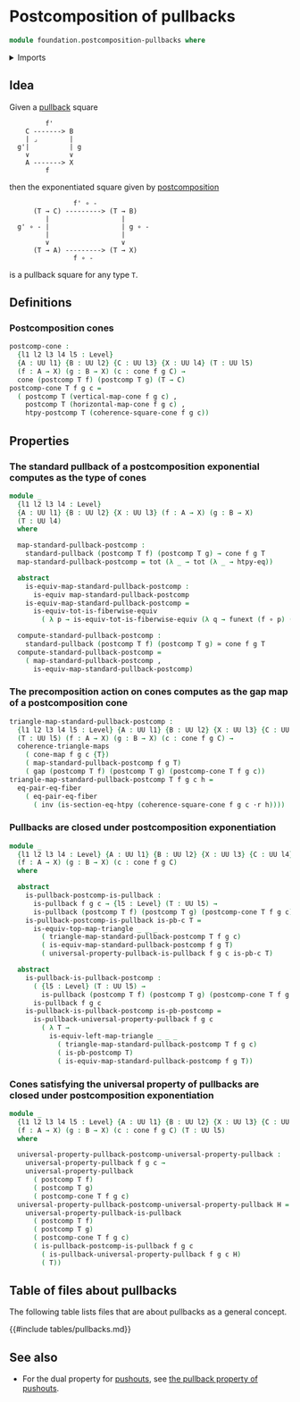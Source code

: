 # Postcomposition of pullbacks

```agda
module foundation.postcomposition-pullbacks where
```

<details><summary>Imports</summary>

```agda
open import foundation.cones-over-cospan-diagrams
open import foundation.dependent-pair-types
open import foundation.function-extensionality
open import foundation.identity-types
open import foundation.postcomposition-functions
open import foundation.standard-pullbacks
open import foundation.universe-levels
open import foundation.whiskering-homotopies-composition

open import foundation-core.commuting-triangles-of-maps
open import foundation-core.equality-dependent-pair-types
open import foundation-core.equivalences
open import foundation-core.function-types
open import foundation-core.functoriality-dependent-pair-types
open import foundation-core.homotopies
open import foundation-core.pullbacks
open import foundation-core.universal-property-pullbacks
```

</details>

## Idea

Given a [pullback](foundation-core.pullbacks.md) square

```text
         f'
    C -------> B
    | ⌟        |
  g'|          | g
    ∨          ∨
    A -------> X
         f
```

then the exponentiated square given by
[postcomposition](foundation-core.postcomposition-functions.md)

```text
                f' ∘ -
      (T → C) ---------> (T → B)
         |                  |
  g' ∘ - |                  | g ∘ -
         |                  |
         ∨                  ∨
      (T → A) ---------> (T → X)
                f ∘ -
```

is a pullback square for any type `T`.

## Definitions

### Postcomposition cones

```agda
postcomp-cone :
  {l1 l2 l3 l4 l5 : Level}
  {A : UU l1} {B : UU l2} {C : UU l3} {X : UU l4} (T : UU l5)
  (f : A → X) (g : B → X) (c : cone f g C) →
  cone (postcomp T f) (postcomp T g) (T → C)
postcomp-cone T f g c =
  ( postcomp T (vertical-map-cone f g c) ,
    postcomp T (horizontal-map-cone f g c) ,
    htpy-postcomp T (coherence-square-cone f g c))
```

## Properties

### The standard pullback of a postcomposition exponential computes as the type of cones

```agda
module _
  {l1 l2 l3 l4 : Level}
  {A : UU l1} {B : UU l2} {X : UU l3} (f : A → X) (g : B → X)
  (T : UU l4)
  where

  map-standard-pullback-postcomp :
    standard-pullback (postcomp T f) (postcomp T g) → cone f g T
  map-standard-pullback-postcomp = tot (λ _ → tot (λ _ → htpy-eq))

  abstract
    is-equiv-map-standard-pullback-postcomp :
      is-equiv map-standard-pullback-postcomp
    is-equiv-map-standard-pullback-postcomp =
      is-equiv-tot-is-fiberwise-equiv
        ( λ p → is-equiv-tot-is-fiberwise-equiv (λ q → funext (f ∘ p) (g ∘ q)))

  compute-standard-pullback-postcomp :
    standard-pullback (postcomp T f) (postcomp T g) ≃ cone f g T
  compute-standard-pullback-postcomp =
    ( map-standard-pullback-postcomp ,
      is-equiv-map-standard-pullback-postcomp)
```

### The precomposition action on cones computes as the gap map of a postcomposition cone

```agda
triangle-map-standard-pullback-postcomp :
  {l1 l2 l3 l4 l5 : Level} {A : UU l1} {B : UU l2} {X : UU l3} {C : UU l4}
  (T : UU l5) (f : A → X) (g : B → X) (c : cone f g C) →
  coherence-triangle-maps
    ( cone-map f g c {T})
    ( map-standard-pullback-postcomp f g T)
    ( gap (postcomp T f) (postcomp T g) (postcomp-cone T f g c))
triangle-map-standard-pullback-postcomp T f g c h =
  eq-pair-eq-fiber
    ( eq-pair-eq-fiber
      ( inv (is-section-eq-htpy (coherence-square-cone f g c ·r h))))
```

### Pullbacks are closed under postcomposition exponentiation

```agda
module _
  {l1 l2 l3 l4 : Level} {A : UU l1} {B : UU l2} {X : UU l3} {C : UU l4}
  (f : A → X) (g : B → X) (c : cone f g C)
  where

  abstract
    is-pullback-postcomp-is-pullback :
      is-pullback f g c → {l5 : Level} (T : UU l5) →
      is-pullback (postcomp T f) (postcomp T g) (postcomp-cone T f g c)
    is-pullback-postcomp-is-pullback is-pb-c T =
      is-equiv-top-map-triangle _ _ _
        ( triangle-map-standard-pullback-postcomp T f g c)
        ( is-equiv-map-standard-pullback-postcomp f g T)
        ( universal-property-pullback-is-pullback f g c is-pb-c T)

  abstract
    is-pullback-is-pullback-postcomp :
      ( {l5 : Level} (T : UU l5) →
        is-pullback (postcomp T f) (postcomp T g) (postcomp-cone T f g c)) →
      is-pullback f g c
    is-pullback-is-pullback-postcomp is-pb-postcomp =
      is-pullback-universal-property-pullback f g c
        ( λ T →
          is-equiv-left-map-triangle _ _ _
            ( triangle-map-standard-pullback-postcomp T f g c)
            ( is-pb-postcomp T)
            ( is-equiv-map-standard-pullback-postcomp f g T))
```

### Cones satisfying the universal property of pullbacks are closed under postcomposition exponentiation

```agda
module _
  {l1 l2 l3 l4 l5 : Level} {A : UU l1} {B : UU l2} {X : UU l3} {C : UU l4}
  (f : A → X) (g : B → X) (c : cone f g C) (T : UU l5)
  where

  universal-property-pullback-postcomp-universal-property-pullback :
    universal-property-pullback f g c →
    universal-property-pullback
      ( postcomp T f)
      ( postcomp T g)
      ( postcomp-cone T f g c)
  universal-property-pullback-postcomp-universal-property-pullback H =
    universal-property-pullback-is-pullback
      ( postcomp T f)
      ( postcomp T g)
      ( postcomp-cone T f g c)
      ( is-pullback-postcomp-is-pullback f g c
        ( is-pullback-universal-property-pullback f g c H)
        ( T))
```

## Table of files about pullbacks

The following table lists files that are about pullbacks as a general concept.

{{#include tables/pullbacks.md}}

## See also

- For the dual property for [pushouts](synthetic-homotopy-theory.pushouts.md),
  see
  [the pullback property of pushouts](synthetic-homotopy-theory.pullback-property-pushouts.md).
